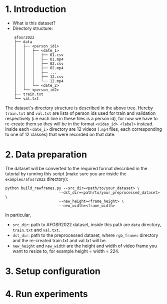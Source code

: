 # 1. Introduction
- What is this dataset?
- Directory structure:
```
    afosr2022
    ├── data
    │   ├── <person_id1>
    │   │   ├── <date_1>
    │   │   │   ├── 01.csv
    │   │   │   ├── 01.mp4
    │   │   │   ├── 02.csv
    │   │   │   ├── 02.mp4
    │   │   │   ├── ...
    │   │   │   ├── 12.csv
    │   │   │   └── 12.mp4
    │   │   └── <date_2>
    │   └── <person_id2>
    ├── train.txt
    └── val.txt
```
The dataset's directory structure is described in the above tree. Hereby `train.txt` and `val.txt` are lists of person ids used for train and validation respectively (i.e each line in these files is a person id), for now we have to re-create them so they will be in the format `<video_id> <label>` instead. Inside each `<date_i>` directory are 12 videos (`.mp4` files, each corresponding to one of 12 classes) that were recorded on that date.    
# 2. Data preparation
The dataset will be converted to the required format described in the tutorial by running this script (make sure you are inside the `examples/afosr2022` directory):
```shell
python build_rawframes.py --src_dir=<path/to/your_dataset> \
                        --dst_dir=<path/to/your_preprocessed_dataset> \
                        --new_height=<frame_height> \
                        --new_width=<frame_width> 
```
In particular, 
- `src_dir`: path to AFOSR2022 dataset, inside this path are `data` directory, `train.txt` and `val.txt`. 
- `dst_dir`: path to the preprocessed dataset, where `rgb_frames` directory and the re-created train.txt and val.txt will be.
- `new_height` and `new_width` are the height and width of video frame you want to resize to, for example height = width = 224. 
# 3. Setup configuration

# 4. Run experiments